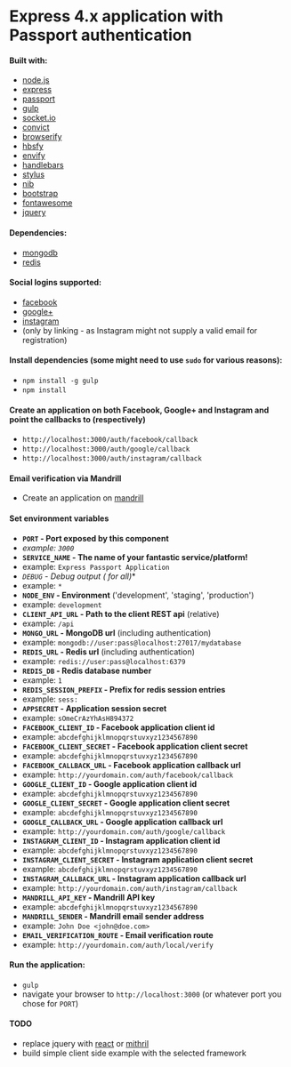 Express 4.x application with Passport authentication
====================================================

#### Built with:
* [node.js](http://www.nodejs.org/)
* [express](http://www.expressjs.com/)
* [passport](http://www.passportjs.org/)
* [gulp](http://www.gulpjs.com/)
* [socket.io](http://www.socket.io/)
* [convict](http://github.com/mozilla/node-convict/)
* [browserify](http://www.browserify.org/)
 * [hbsfy](http://github.com/epeli/node-hbsfy/)
 * [envify](http://github.com/hughsk/envify/)
* [handlebars](http://handlebarsjs.com/)
* [stylus](http://learnboost.github.io/stylus/)
 * [nib](http://visionmedia.github.io/nib/)
* [bootstrap](http://getbootstrap.com/)
* [fontawesome](http://fortawesome.github.io/Font-Awesome/)
* [jquery](http://www.jquery.com/)

#### Dependencies:
* [mongodb](http://www.mongodb.org/)
* [redis](http://redis.io/)

#### Social logins supported:
* [facebook](http://developers.facebook.com/)
* [google+](http://developers.google.com/+/)
* [instagram](http://instagram.com/developer/)
 * (only by linking - as Instagram might not supply a valid email for registration)

#### Install dependencies (some might need to use `sudo` for various reasons): ###
* `npm install -g gulp`
* `npm install`

#### Create an application on both Facebook, Google+ and Instagram and point the callbacks to (respectively)
* `http://localhost:3000/auth/facebook/callback`
* `http://localhost:3000/auth/google/callback`
* `http://localhost:3000/auth/instagram/callback`

#### Email verification via Mandrill
* Create an application on [mandrill](http://mandrill.com/)

#### Set environment variables
* **`PORT` - Port exposed by this component**
 * *example: `3000`*
* **`SERVICE_NAME` - The name of your fantastic service/platform!**
 * example: `Express Passport Application`
* **`DEBUG` - Debug output (* for all)**
 * example: `*`
* **`NODE_ENV` - Environment** ('development', 'staging', 'production')
 * example: `development`
* **`CLIENT_API_URL` - Path to the client REST api** (relative)
 * example: `/api`
* **`MONGO_URL` - MongoDB url** (including authentication)
 * example: `mongodb://user:pass@localhost:27017/mydatabase`
* **`REDIS_URL` - Redis url** (including authentication)
 * example: `redis://user:pass@localhost:6379`
* **`REDIS_DB` - Redis database number**
 * example: `1`
* **`REDIS_SESSION_PREFIX` - Prefix for redis session entries**
 * example: `sess:`
* **`APPSECRET` - Application session secret**
 * example: `sOmeCrAzYhAsH894372`
* **`FACEBOOK_CLIENT_ID` - Facebook application client id**
 * example: `abcdefghijklmnopqrstuvxyz1234567890`
* **`FACEBOOK_CLIENT_SECRET` - Facebook application client secret**
 * example: `abcdefghijklmnopqrstuvxyz1234567890`
* **`FACEBOOK_CALLBACK_URL` - Facebook application callback url**
 * example: `http://yourdomain.com/auth/facebook/callback`
* **`GOOGLE_CLIENT_ID` - Google application client id**
 * example: `abcdefghijklmnopqrstuvxyz1234567890`
* **`GOOGLE_CLIENT_SECRET` - Google application client secret**
 * example: `abcdefghijklmnopqrstuvxyz1234567890`
* **`GOOGLE_CALLBACK_URL` - Google application callback url**
 * example: `http://yourdomain.com/auth/google/callback`
* **`INSTAGRAM_CLIENT_ID` - Instagram application client id**
 * example: `abcdefghijklmnopqrstuvxyz1234567890`
* **`INSTAGRAM_CLIENT_SECRET` - Instagram application client secret**
 * example: `abcdefghijklmnopqrstuvxyz1234567890`
* **`INSTAGRAM_CALLBACK_URL` - Instagram application callback url**
 * example: `http://yourdomain.com/auth/instagram/callback`
* **`MANDRILL_API_KEY` - Mandrill API key**
 * example: `abcdefghijklmnopqrstuvxyz1234567890`
* **`MANDRILL_SENDER` - Mandrill email sender address**
 * example: `John Doe <john@doe.com>`
* **`EMAIL_VERIFICATION_ROUTE` - Email verification route**
 * example: `http://yourdomain.com/auth/local/verify`

#### Run the application:
* `gulp`
* navigate your browser to `http://localhost:3000` (or whatever port you chose for `PORT`)

#### TODO
* replace jquery with [react](http://facebook.github.io/react/) or [mithril](http://lhorie.github.io/mithril/)
* build simple client side example with the selected framework